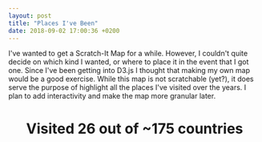 ```yaml
---
layout: post
title: "Places I've Been"
date: 2018-09-02 17:00:36 +0200
---
```


<head>
    <script src="http://d3js.org/d3.v4.min.js" charset="utf-8"></script>
</head>

I've wanted to get a Scratch-It Map for a while. However, I couldn't quite decide on which kind I wanted, or where to place it in the event that I got one. Since I've been getting into D3.js I thought that making my own map would be a good exercise. While this map is not scratchable (yet?), it does serve the purpose of highlight all the places I've visited over the years. I plan to add interactivity and make the map more granular later.

<center>
    <h1 id="vizTitle">Visited <span class="been">26</span> out of <span class="notBeen">~175</span> countries</h1>
</center>

<center><div class="svg-container" id='places-ive-been'></div></center>
<script type='text/javascript'  src='../../../../js/places-ive-been/places-ive-been.js'></script>

<div id="countryListContainer"></div>

<link rel="stylesheet" href="../../../../css/places-ive-been.css">